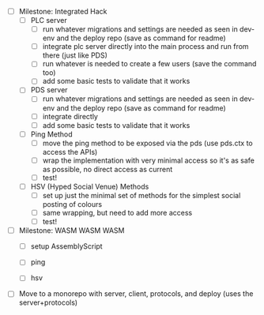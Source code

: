
- [ ] Milestone: Integrated Hack
  - [ ] PLC server
    - [ ] run whatever migrations and settings are needed as seen in dev-env and the deploy repo (save as command for readme)
    - [ ] integrate plc server directly into the main process and run from there (just like PDS)
    - [ ] run whatever is needed to create a few users (save the command too)
    - [ ] add some basic tests to validate that it works
  - [ ] PDS server
    - [ ] run whatever migrations and settings are needed as seen in dev-env and the deploy repo (save as command for readme)
    - [ ] integrate directly
    - [ ] add some basic tests to validate that it works
  - [ ] Ping Method
    - [ ] move the ping method to be exposed via the pds (use pds.ctx to access the APIs)
    - [ ] wrap the implementation with very minimal access so it's as safe as possible, no direct access as current
    - [ ] test!
  - [ ] HSV (Hyped Social Venue) Methods
    - [ ] set up just the minimal set of methods for the simplest social posting of colours
    - [ ] same wrapping, but need to add more access
    - [ ] test!
- [ ] Milestone: WASM WASM WASM
  - [ ] setup AssemblyScript
  - [ ] ping
  - [ ] hsv


- [ ] Move to a monorepo with server, client, protocols, and deploy (uses the server+protocols)
